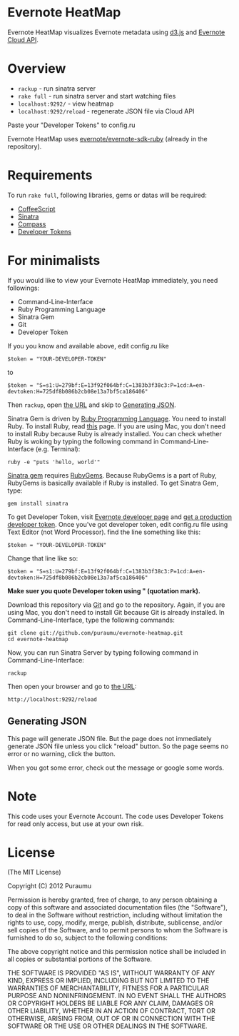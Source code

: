 # Evernote HeatMap

Evernote HeatMap visualizes Evernote metadata using [d3.js](https://github.com/mbostock/d3) and [Evernote Cloud API](http://dev.evernote.com/documentation/cloud/).

# Overview

* `rackup` - run sinatra server
* `rake full` - run sinatra server and start watching files
* `localhost:9292/` - view heatmap
* `localhost:9292/reload` - regenerate JSON file via Cloud API

Paste your "Developer Tokens" to config.ru

Evernote HeatMap uses [evernote/evernote-sdk-ruby](https://github.com/evernote/evernote-sdk-ruby) (already in the repository).

# Requirements

To run `rake full`, following libraries, gems or datas will be required:

* [CoffeeScript](http://coffeescript.org/)
* [Sinatra](http://www.sinatrarb.com/)
* [Compass](http://compass-style.org/)
* [Developer Tokens](http://dev.evernote.com/documentation/cloud/chapters/Authentication.php)

# For minimalists

If you would like to view your Evernote HeatMap immediately, you need followings:

* Command-Line-Interface
* Ruby Programming Language
* Sinatra Gem
* Git
* Developer Token

If you you know and available above, edit config.ru like

	$token = "YOUR-DEVELOPER-TOKEN"

to

	$token = "S=s1:U=279bf:E=13f92f064bf:C=1383b3f38c3:P=1cd:A=en-devtoken:H=725df8b086b2cb08e13a7bf5ca186406"

Then `rackup`, open [the URL](http://localhost:9292/reload) and skip to [Generating JSON](#generating-json).

Sinatra Gem is driven by [Ruby Programming Language](http://www.ruby-lang.org/en/). You need to install Ruby. To install Ruby, read [this](http://www.ruby-lang.org/en/downloads/) page. If you are using Mac, you don't need to install Ruby because Ruby is already installed. You can check whether Ruby is woking by typing the following command in Command-Line-Interface (e.g. Terminal):

	ruby -e "puts 'hello, world'"

[Sinatra gem](http://www.sinatrarb.com/) requires [RubyGems](http://docs.rubygems.org/read/chapter/1/). Because RubyGems is a part of Ruby, RubyGems is basically available if Ruby is installed. To get Sinatra Gem, type:

	gem install sinatra

To get Developer Token, visit [Evernote developer page](http://dev.evernote.com/documentation/cloud/chapters/Authentication.php#devtoken) and [get a production developer token](https://www.evernote.com/api/DeveloperToken.action). Once you've got developer token, edit config.ru file using Text Editor (not Word Processor). find the line something like this:

	$token = "YOUR-DEVELOPER-TOKEN"

Change that line like so:

	$token = "S=s1:U=279bf:E=13f92f064bf:C=1383b3f38c3:P=1cd:A=en-devtoken:H=725df8b086b2cb08e13a7af5ca186406"

**Make suer you quote Developer token using " (quotation mark).**

Download this repository via [Git](http://git-scm.com/) and go to the repository. Again, if you are using Mac, you don't need to install Git because Git is already installed. In Command-Line-Interface, type the following commands:

	git clone git://github.com/puraumu/evernote-heatmap.git
	cd evernote-heatmap

Now, you can run Sinatra Server by typing following command in Command-Line-Interface:

	rackup

Then open your browser and go to [the URL](http://localhost:9292/reload):

	http://localhost:9292/reload

## Generating JSON

This page will generate JSON file. But the page does not immediately generate JSON file unless you click "reload" button. So the page seems no error or no warning, click the button.

When you got some error,  check out the message or google some words.

# Note

This code uses your Evernote Account. The code uses Developer Tokens for read only access, but use at your own risk.

# License

(The MIT License)

Copyright (C) 2012 Puraumu

Permission is hereby granted, free of charge, to any person obtaining a copy of this software and associated documentation files (the "Software"), to deal in the Software without restriction, including without limitation the rights to use, copy, modify, merge, publish, distribute, sublicense, and/or sell copies of the Software, and to permit persons to whom the Software is furnished to do so, subject to the following conditions:

The above copyright notice and this permission notice shall be included in all copies or substantial portions of the Software.

THE SOFTWARE IS PROVIDED "AS IS", WITHOUT WARRANTY OF ANY KIND, EXPRESS OR IMPLIED, INCLUDING BUT NOT LIMITED TO THE WARRANTIES OF MERCHANTABILITY, FITNESS FOR A PARTICULAR PURPOSE AND NONINFRINGEMENT. IN NO EVENT SHALL THE AUTHORS OR COPYRIGHT HOLDERS BE LIABLE FOR ANY CLAIM, DAMAGES OR OTHER LIABILITY, WHETHER IN AN ACTION OF CONTRACT, TORT OR OTHERWISE, ARISING FROM, OUT OF OR IN CONNECTION WITH THE SOFTWARE OR THE USE OR OTHER DEALINGS IN THE SOFTWARE.
